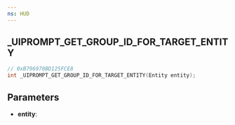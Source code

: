 ```yaml
---
ns: HUD
---
```

## _UIPROMPT_GET_GROUP_ID_FOR_TARGET_ENTITY

```c
// 0xB796970BD125FCE8
int _UIPROMPT_GET_GROUP_ID_FOR_TARGET_ENTITY(Entity entity);
```

## Parameters
* **entity**:
